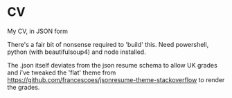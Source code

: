 # CV
My CV, in JSON form

There's a fair bit of nonsense required to 'build' this. Need powershell, python (with beautifulsoup4) and node installed.

The .json itself deviates from the json resume schema to allow UK grades and i've tweaked the 'flat' theme from https://github.com/francescoes/jsonresume-theme-stackoverflow to render the grades.